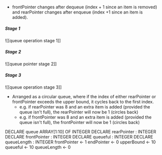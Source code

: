 - frontPointer changes after dequeue (index + 1 since an item is removed) and rearPointer changes after enqueue (index +1 since an item is added).
##### Stage 1
![[queue operation stage 1]]
##### Stage 2
![[queue pointer stage 2]] 

##### Stage 3
![[queue operation stage 3]]

- Arranged as a circular queue, where if the index of either rearPointer or frontPointer exceeds the upper bound, it cycles back to the first index. 
	- e.g. if rearPointer was 8 and an extra item is added (provided the queue isn't full), the rearPointer will now be 1 (circles back)
	- e.g. if frontPointer was 8 and an extra item is added (provided the queue isn't full), the frontPointer will now be 1 (circles back)

DECLARE queue ARRAY\[1:10] OF INTEGER 
DECLARE  rearPointer : INTEGER 
DECLARE frontPointer : INTEGER 
DECLARE queueful : INTEGER 
DECLARE queueLength : INTEGER 
frontPointer ← 1 
endPointer ← 0 
upperBound ← 10 
queueful ← 10 
queueLength ← 0